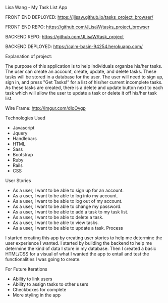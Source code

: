 Lisa Wang - My Task List App

FRONT END DEPLOYED: https://jlisaw.github.io/tasks_project_browser/

FRONT END REPO: https://github.com/JLisaW/tasks_project_browser

BACKEND REPO: https://github.com/JLisaW/task_project

BACKEND DEPLOYED: https://calm-basin-94254.herokuapp.com/

Explanation of project:

The purpose of this application is to help individuals organize his/her tasks.  The user can create an account, create, update, and delete tasks.  These tasks will be stored in a database for the user.  The user will need to sign up, sign in, and press "Get Tasks!” for a list of his/her current incomplete tasks.  As these tasks are created, there is a delete and update button next to each task which will allow the user to update a task or delete it off his/her task list.

Wire Frame: http://imgur.com/dIoOvgp


Technologies Used

* Javascript
* Jquery
* Handlebars
* HTML
* Sass
* Bootstrap
* Ruby
* Rails
* CSS

User Stories

* As a user, I want to be able to sign up for an account.
* As a user, I want to be able to log into my account.
* As a user, I want to be able to log out of my account.
* As a user, I want to be able to change my password.
* As a user, I want to be able to add a task to my task list.
* As a user, I want to be able to delete a task.
* As a user, I want to be able to view tasks.
* As a user, I want to be able to update a task.
Process


I started creating this app by creating user stories to help me determine the user experience I wanted.  I started by building the backend to help me determine the kind of data I store in my database.  Then I created a basic HTML/CSS for a visual of what I wanted the app to entail and test the functionalities I was going to create.

For Future Iterations

* Ability to link users
* Ability to assign tasks to other users
* Checkboxes for complete
* More styling in the app
